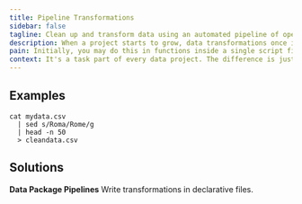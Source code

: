 ```yaml
---
title: Pipeline Transformations
sidebar: false
tagline: Clean up and transform data using an automated pipeline of operations.
description: When a project starts to grow, data transformations once in a single file need to be decoupled from others to scale.
pain: Initially, you may do this in functions inside a single script file. Over time, the Frictionless Data-way is to move these functions into a framework that more easily scales and can be understood by new contributors.
context: It's a task part of every data project. The difference is just the complexity.
---
```


## Examples

```
cat mydata.csv
  | sed s/Roma/Rome/g
  | head -n 50
  > cleandata.csv
```

## Solutions

**Data Package Pipelines**
Write transformations in declarative files.
